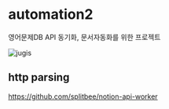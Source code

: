 # automation2

영어문제DB API 동기화, 문서자동화를 위한 프로젝트

![jugis](https://github.com/kim130727/flutter_automation_api/assets/47652911/c023aa1a-4436-4f40-bd16-67ce7b0f079e)


## http parsing

https://github.com/splitbee/notion-api-worker

 
 
